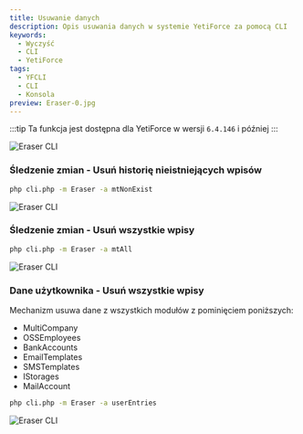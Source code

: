 ```yaml
---
title: Usuwanie danych
description: Opis usuwania danych w systemie YetiForce za pomocą CLI
keywords:
  - Wyczyść
  - CLI
  - YetiForce
tags:
  - YFCLI
  - CLI
  - Konsola
preview: Eraser-0.jpg
---
```


:::tip
Ta funkcja jest dostępna dla YetiForce w wersji `6.4.146` i później
:::

![Eraser CLI](Eraser-0.jpg)

### Śledzenie zmian - Usuń historię nieistniejących wpisów

```bash
php cli.php -m Eraser -a mtNonExist
```

![Eraser CLI](Eraser-1.jpg)

### Śledzenie zmian - Usuń wszystkie wpisy

```bash
php cli.php -m Eraser -a mtAll
```

![Eraser CLI](Eraser-1.jpg)

### Dane użytkownika - Usuń wszystkie wpisy

Mechanizm usuwa dane z wszystkich modułów z pominięciem poniższych:

- MultiCompany
- OSSEmployees
- BankAccounts
- EmailTemplates
- SMSTemplates
- IStorages
- MailAccount

```bash
php cli.php -m Eraser -a userEntries
```

![Eraser CLI](Eraser-2.jpg)

